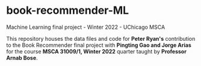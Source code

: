 # book-recommender-ML
Machine Learning final project - Winter 2022 - UChicago MSCA

This repository houses the data files and code for **Peter Ryan's** contribution to the Book Recommender final project with **Pingting Gao and Jorge Arias** for the course **MSCA 31009/1, Winter 2022** quarter taught by **Professor Arnab Bose**.
